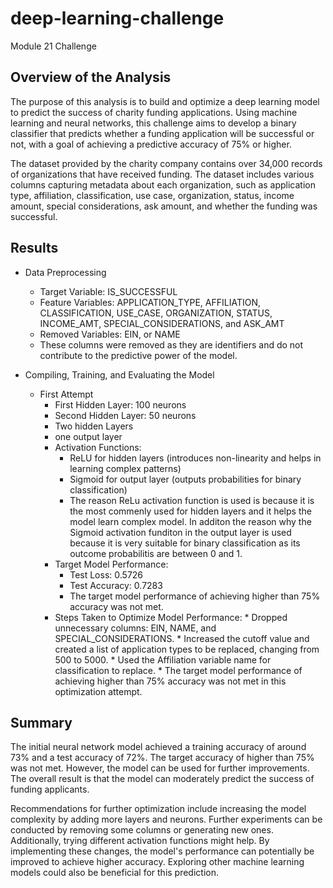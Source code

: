 # deep-learning-challenge
Module 21 Challenge

## Overview of the Analysis

The purpose of this analysis is to build and optimize a deep learning model to predict the success of charity funding applications. Using machine learning and neural networks, this challenge aims to develop a binary classifier that predicts whether a funding application will be successful or not, with a goal of achieving a predictive accuracy of 75% or higher.

The dataset provided by the charity company contains over 34,000 records of organizations that have received funding. The dataset includes various columns capturing metadata about each organization, such as application type, affiliation, classification, use case, organization, status, income amount, special considerations, ask amount, and whether the funding was successful.

## Results
* Data Preprocessing
    * Target Variable: IS_SUCCESSFUL
    * Feature Variables: APPLICATION_TYPE, AFFILIATION, CLASSIFICATION, USE_CASE, ORGANIZATION, STATUS, INCOME_AMT, SPECIAL_CONSIDERATIONS, and ASK_AMT
    * Removed Variables: EIN, or NAME
    * These columns were removed as they are identifiers and do not contribute to the predictive power of the model.
     
  
* Compiling, Training, and Evaluating the Model
    * First Attempt
        * First Hidden Layer: 100 neurons
        * Second Hidden Layer: 50 neurons
        * Two hidden Layers
        * one output layer
        * Activation Functions:
             * ReLU for hidden layers (introduces non-linearity and helps in learning complex patterns)
             * Sigmoid for output layer (outputs probabilities for binary classification)
             * The reason ReLu activation function is used is because it is the most commenly used for                     hidden layers and it helps the model learn complex model. In additon the reason why the                    Sigmoid activation funditon in the output layer is used because it is very suitable for                      binary classification as its outcome probabilitis are between 0 and 1.
         * Target Model Performance:
            * Test Loss: 0.5726
            * Test Accuracy: 0.7283
            * The target model performance of achieving higher than 75% accuracy was not met.
        * Steps Taken to Optimize Model Performance:
               * Dropped unnecessary columns: EIN, NAME, and SPECIAL_CONSIDERATIONS.
               * Increased the cutoff value and created a list of application types to be replaced, changing from 500 to 5000.
               * Used the Affiliation variable name for classification to replace.
               * The target model performance of achieving higher than 75% accuracy was not met in this optimization attempt.
          
          


## Summary

The initial neural network model achieved a training accuracy of around 73% and a test accuracy of 72%. The target accuracy of higher than 75% was not met. However, the model can be used for further improvements. The overall result is that the model can moderately predict the success of funding applicants.

Recommendations for further optimization include increasing the model complexity by adding more layers and neurons. Further experiments can be conducted by removing some columns or generating new ones. Additionally, trying different activation functions might help. By implementing these changes, the model's performance can potentially be improved to achieve higher accuracy. Exploring other machine learning models could also be beneficial for this prediction.
